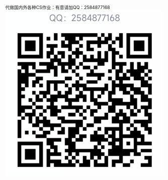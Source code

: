 代做国内外各种CS作业：有意请加QQ：2584877168
![image text](https://github.com/HUI-saltedfish/Deakin_SIT320_Advanced_Algorithm/blob/main/image_folder/img.png)